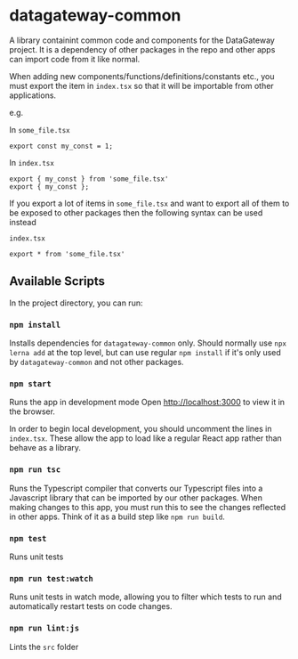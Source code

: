 # datagateway-common

A library containint common code and components for the DataGateway project.
It is a dependency of other packages in the repo and other apps can import code from it
like normal.

When adding new components/functions/definitions/constants etc., you must export the item
in `index.tsx` so that it will be importable from other applications.

e.g.

In `some_file.tsx`

```
export const my_const = 1;
```

In `index.tsx`

```
export { my_const } from 'some_file.tsx'
export { my_const };
```

If you export a lot of items in `some_file.tsx` and want to export all of them to be exposed to other packages
then the following syntax can be used instead

`index.tsx`

```
export * from 'some_file.tsx'
```

## Available Scripts

In the project directory, you can run:

### `npm install`

Installs dependencies for `datagateway-common` only. Should normally use `npx lerna add` at the
top level, but can use regular `npm install` if it's only used by `datagateway-common` and not other
packages.

### `npm start`

Runs the app in development mode
Open [http://localhost:3000](http://localhost:3000) to view it in the browser.

In order to begin local development, you should uncomment the lines in `index.tsx`.
These allow the app to load like a regular React app rather than behave as a library.

### `npm run tsc`

Runs the Typescript compiler that converts our Typescript files into a Javascript library
that can be imported by our other packages. When making changes to this app, you must run
this to see the changes reflected in other apps. Think of it as a build step like `npm run build`.

### `npm test`

Runs unit tests

### `npm run test:watch`

Runs unit tests in watch mode, allowing you to filter which tests to run and automatically restart tests on code changes.

### `npm run lint:js`

Lints the `src` folder
